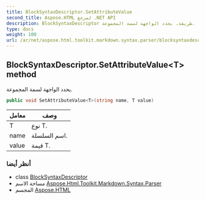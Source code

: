 ```yaml
---
title: BlockSyntaxDescriptor.SetAttributeValue
second_title: Aspose.HTML لمرجع .NET API
description: BlockSyntaxDescriptor طريقة. يحدد الواجهة لسمة المجموعة.
type: docs
weight: 100
url: /ar/net/aspose.html.toolkit.markdown.syntax.parser/blocksyntaxdescriptor/setattributevalue/
---
```

## BlockSyntaxDescriptor.SetAttributeValue&lt;T&gt; method

يحدد الواجهة لسمة المجموعة.

```csharp
public void SetAttributeValue<T>(string name, T value)
```

| معامل | وصف |
| --- | --- |
| T | نوع T. |
| name | اسم السلسلة. |
| value | قيمة T. |

### أنظر أيضا

* class [BlockSyntaxDescriptor](../)
* مساحة الاسم [Aspose.Html.Toolkit.Markdown.Syntax.Parser](../../blocksyntaxdescriptor/)
* المجسم [Aspose.HTML](../../../)


